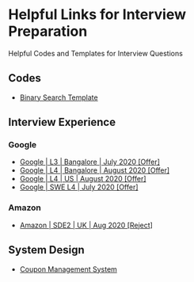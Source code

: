 # Helpful Links for Interview Preparation #
Helpful Codes and Templates for Interview Questions

## Codes ##
* <a href="https://leetcode.com/discuss/general-discussion/786126/python-powerful-ultimate-binary-search-template-solved-many-problems" target="_blank">Binary Search Template</a>

## Interview Experience ##

### Google ###
  * <a href="https://leetcode.com/discuss/interview-experience/776280/Google-or-L3-or-Bangalore-or-July-2020-Offer" target="_blank">Google | L3 | Bangalore | July 2020 [Offer]</a>
  * <a href="https://leetcode.com/discuss/interview-experience/785906/google-l4-bangalore-august-2020-offer" target="_blank">Google | L4 | Bangalore | August 2020 [Offer]</a>
  * <a href="https://leetcode.com/discuss/interview-experience/788696/google-l4-virtual-on-site-offer" target="_blank">Google | L4 | US | August 2020 [Offer]</a>
  * <a href="https://leetcode.com/discuss/interview-experience/799918/google-swe-l4-july-2020-offer" target="_blank">Google | SWE L4 | July 2020 [Offer]</a>
### Amazon ### 
  * <a href="https://leetcode.com/discuss/interview-experience/789388/Amazon-or-SDE2-or-UK-or-Aug-2020-Reject" target="_blank">Amazon | SDE2 | UK | Aug 2020 [Reject]</a>
 
## System Design ##
* <a href="https://leetcode.com/discuss/interview-question/system-design/786972/coupon-management-system-system-design-interview" target="_blank">Coupon Management System</a>
